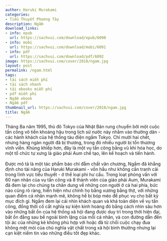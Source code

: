 ```yaml
---
author: Haruki Murakami
categories:
- Tiểu Thuyết Phương Tây
description: Ngầm
download_links:
- info: epub
  url: https://sachvui.com/download/epub/6090
- info: mobi
  url: https://sachvui.com/download/mobi/6091
- info: pdf
  url: https://sachvui.com/download/pdf/6092
image: https://sachvui.com/cover/2018/ngam.jpg
layout: post
permalink: /ngam.html
tags:
- tải sách miễn phí
- tải sách nhanh
- tải ebooks miễn phí
- pdf miễn phí
- Ngầm ebook
- Ngầm pdf
thumbnail_url: https://sachvui.com/cover/2018/ngam.jpg
title: Ngầm
---
```


 <div class="item-desc text-justify"> <p>Tháng Ba năm 1995, thủ đô Tokyo của Nhật Bản rung chuyển bởi một cuộc tấn công vô tiền khoáng hậu trong lịch sử nước này nhằm vào thường dân - các hành khách của hệ thống tàu điện ngầm Tokyo. Chỉ mười hai chết, nhưng hàng ngàn người đã bị thương, trong đó nhiều người bị tổn thương vĩnh viễn. Khủng khiếp hơn, đây là một vụ tấn công bằng vũ khí hóa học, do một tổ chức tự xưng là giáo phái Aum chế tạo, lên kế hoạch và tiến hành.<br><br>Được mô tả là một tác phẩm báo chí đẫm chất văn chương, Ngầm đã khẳng định cho tài năng của Haruki Murakami - vốn hầu như không cần tranh cãi trong lĩnh vực tiểu thuyết - ở thể loại phi hư cấu. Trong loạt phỏng vấn với 60 nạn nhân của vụ tấn công và 8 thành viên của giáo phái Aum, Murakami đã đem lại cho chúng ta chân dung về những con người ở cả hai phía, bức nào cũng rõ ràng, hiển hiện như chính họ bằng xương bằng thịt, với những quan điểm cá nhân mạnh mẽ, không hề bị bóp méo để phục vụ cho bất kỳ mục đích gì. Ngầm đem lại cái nhìn khách quan và khá toàn diện về vụ tấn công, đồng thời cố cắt nghĩa sự kiện kinh hoàng đó bằng cách nhìn sâu hơn vào những bất ổn của hệ thống xã hội đang được duy trì trong thời hiện đại, bất ổn đằng sau bề ngoài bình lặng của mỗi cá nhân, và con đường dẫn đến tội ác của những kẻ không phù hợp với hoặc đã từ chối cuộc chạy đua không mệt mỏi của chủ nghĩa vật chất trong xã hội bình thường nhưng lại cạn kiệt niềm tin vào những điều tốt đẹp khác.</p> </div>